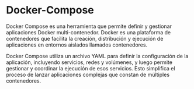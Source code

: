 # Docker-Compose

Docker Compose es una herramienta que permite definir y gestionar aplicaciones Docker multi-contenedor. Docker es una plataforma de contenedores que facilita la creación, distribución y ejecución de aplicaciones en entornos aislados llamados contenedores.

Docker Compose utiliza un archivo YAML para definir la configuración de la aplicación, incluyendo servicios, redes y volúmenes, y luego permite gestionar y coordinar la ejecución de esos servicios. Esto simplifica el proceso de lanzar aplicaciones complejas que constan de múltiples contenedores.

